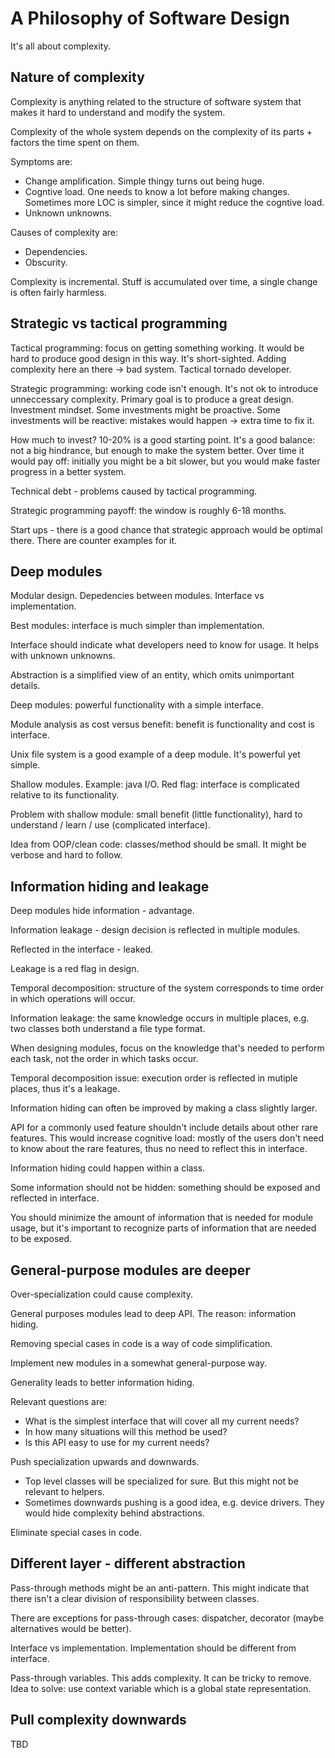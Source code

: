 # A Philosophy of Software Design

It's all about complexity.

## Nature of complexity

Complexity is anything related to the structure of software system that makes it hard to understand and modify the system.

Complexity of the whole system depends on the complexity of its parts + factors the time spent on them.

Symptoms are:

*  Change amplification. Simple thingy turns out being huge.
*  Cogntive load. One needs to know a lot before making changes. Sometimes more LOC is simpler, since it might reduce the cogntive load.
*  Unknown unknowns.

Causes of complexity are:

*  Dependencies.
*  Obscurity.

Complexity is incremental. Stuff is accumulated over time, a single change is often fairly harmless.

## Strategic vs tactical programming

Tactical programming: focus on getting something working.
It would be hard to produce good design in this way.
It's short-sighted.
Adding complexity here an there -> bad system.
Tactical tornado developer.

Strategic programming: working code isn't enough.
It's not ok to introduce unneccessary complexity.
Primary goal is to produce a great design.
Investment mindset. Some investments might be proactive.
Some investments will be reactive: mistakes would happen -> extra time to fix it.

How much to invest? 10-20% is a good starting point. It's a good balance: not a big hindrance, but enough to make the system better.
Over time it would pay off: initially you might be a bit slower, but you would make faster progress in a better system.

Technical debt - problems caused by tactical programming.

Strategic programming payoff: the window is roughly 6-18 months.

Start ups - there is a good chance that strategic approach would be optimal there. There are counter examples for it.

## Deep modules

Modular design. Depedencies between modules. Interface vs implementation.

Best modules: interface is much simpler than implementation.

Interface should indicate what developers need to know for usage. It helps with unknown unknowns.

Abstraction is a simplified view of an entity, which omits unimportant details.

Deep modules: powerful functionality with a simple interface.

Module analysis as cost versus benefit: benefit is functionality and cost is interface.

Unix file system is a good example of a deep module. It's powerful yet simple.

Shallow modules. Example: java I/O. Red flag: interface is complicated relative to its functionality.

Problem with shallow module: small benefit (little functionality), hard to understand / learn / use (complicated interface).

Idea from OOP/clean code: classes/method should be small. It might be verbose and hard to follow.

## Information hiding and leakage

Deep modules hide information - advantage.

Information leakage - design decision is reflected in multiple modules.

Reflected in the interface - leaked.

Leakage is a red flag in design.

Temporal decomposition: structure of the system corresponds to time order in which operations will occur.

Information leakage: the same knowledge occurs in multiple places, e.g. two classes both understand a file type format.

When designing modules, focus on the knowledge that's needed to perform each task, not the order in which tasks occur.

Temporal decomposition issue: execution order is reflected in mutiple places, thus it's a leakage.

Information hiding can often be improved by making a class slightly larger.

API for a commonly used feature shouldn't include details about other rare features.
This would increase cognitive load: mostly of the users don't need to know about the rare features, thus no need to reflect this in interface.

Information hiding could happen within a class.

Some information should not be hidden: something should be exposed and reflected in interface.

You should minimize the amount of information that is needed for module usage, but it's important to recognize parts of information that are needed to be exposed.

## General-purpose modules are deeper

Over-specialization could cause complexity.

General purposes modules lead to deep API. The reason: information hiding.

Removing special cases in code is a way of code simplification.

Implement new modules in a somewhat general-purpose way.

Generality leads to better information hiding.

Relevant questions are:

*  What is the simplest interface that will cover all my current needs?
*  In how many situations will this method be used?
*  Is this API easy to use for my current needs?

Push specialization upwards and downwards.

*  Top level classes will be specialized for sure. But this might not be relevant to helpers.
*  Sometimes downwards pushing is a good idea, e.g. device drivers. They would hide complexity behind abstractions.

Eliminate special cases in code.

## Different layer - different abstraction

Pass-through methods might be an anti-pattern. This might indicate that there isn't a clear division of responsibility between classes.

There are exceptions for pass-through cases: dispatcher, decorator (maybe alternatives would be better).

Interface vs implementation. Implementation should be different from interface.

Pass-through variables. This adds complexity. It can be tricky to remove. Idea to solve: use context variable which is a global state representation.

## Pull complexity downwards

TBD
